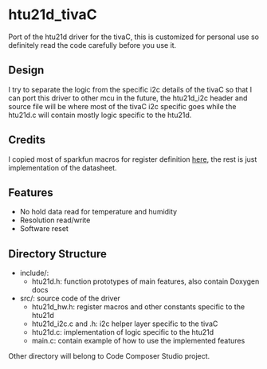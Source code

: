 # htu21d_tivaC

Port of the htu21d driver for the tivaC, this is customized for personal use so definitely read the code carefully before you use it.

## Design

I try to separate the logic from the specific i2c details of the tivaC so that I can port this driver to other mcu in the future, the htu21d_i2c header and source file will be where most of the tivaC i2c specific goes while the htu21d.c will contain mostly logic specific to the htu21d.

## Credits

I copied most of sparkfun macros for register definition [here][1], the rest is just implementation of the datasheet.

## Features

- No hold data read for temperature and humidity
- Resolution read/write
- Software reset

## Directory Structure

- include/:
  - htu21d.h: function prototypes of main features, also contain Doxygen docs
- src/: source code of the driver
  - htu21d_hw.h: register macros and other constants specific to the htu21d
  - htu21d_i2c.c and .h: i2c helper layer specific to the tivaC
  - htu21d.c: implementation of logic specific to the htu21d
  - main.c: contain example of how to use the implemented features

Other directory will belong to Code Composer Studio project.

[1]:https://github.com/sparkfun/SparkFun_HTU21D_Breakout_Arduino_Library/blob/master/src/SparkFunHTU21D.h
